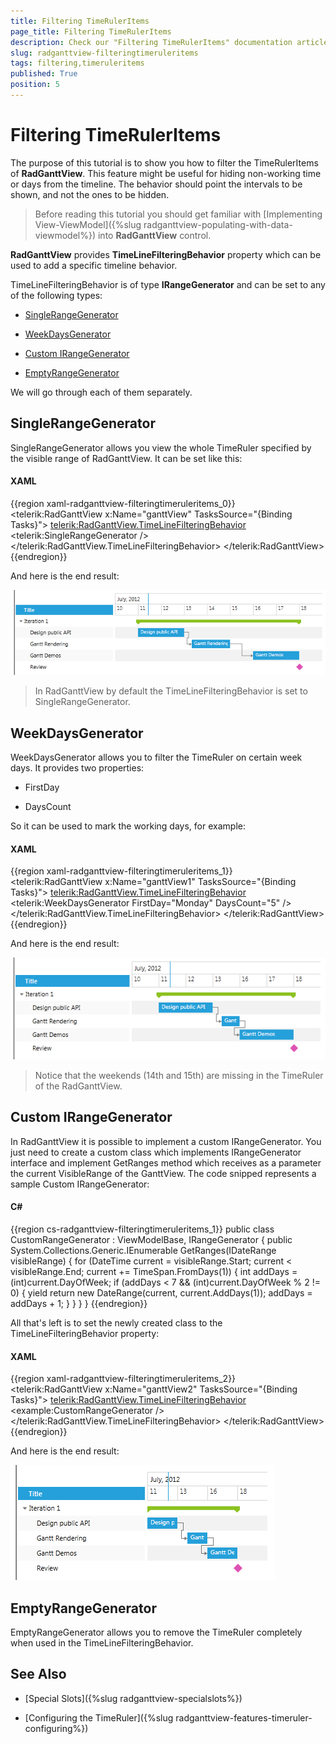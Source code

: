 ```yaml
---
title: Filtering TimeRulerItems
page_title: Filtering TimeRulerItems
description: Check our "Filtering TimeRulerItems" documentation article for the RadGanttView WPF control.
slug: radganttview-filteringtimeruleritems
tags: filtering,timeruleritems
published: True
position: 5
---
```


# Filtering TimeRulerItems

The purpose of this tutorial is to show you how to filter the TimeRulerItems of __RadGanttView__. This feature might be useful for hiding non-working time or days from the timeline. The behavior should point the intervals to be shown, and not the ones to be hidden.

>Before reading this tutorial you should get familiar with [Implementing View-ViewModel]({%slug radganttview-populating-with-data-viewmodel%}) into __RadGanttView__ control.

__RadGanttView__ provides __TimeLineFilteringBehavior__ property which can be used to add a specific timeline behavior.

TimeLineFilteringBehavior is of type __IRangeGenerator__ and can be set to any of the following types:

* [SingleRangeGenerator](#singlerangegenerator)

* [WeekDaysGenerator](#weekdaysgenerator)

* [Custom IRangeGenerator](#custom-irangegenerator)

* [EmptyRangeGenerator](#emptyrangegenerator)

We will go through each of them separately.

## SingleRangeGenerator

SingleRangeGenerator allows you view the whole TimeRuler specified by the visible range of RadGanttView. It can be set like this:

#### __XAML__

{{region xaml-radganttview-filteringtimeruleritems_0}}
	<telerik:RadGanttView x:Name="ganttView" TasksSource="{Binding Tasks}">
	    <telerik:RadGanttView.TimeLineFilteringBehavior>
	        <telerik:SingleRangeGenerator />
	    </telerik:RadGanttView.TimeLineFilteringBehavior>
	</telerik:RadGanttView>
{{endregion}}

And here is the end result:

![ganttview filteringtimeruleritems 1](images/ganttview_filteringtimeruleritems_1.png)

>In RadGanttView by default the TimeLineFilteringBehavior is set to SingleRangeGenerator.

## WeekDaysGenerator

WeekDaysGenerator allows you to filter the TimeRuler on certain week days. It provides two properties:

* FirstDay

* DaysCount

So it can be used to mark the working days, for example:

#### __XAML__

{{region xaml-radganttview-filteringtimeruleritems_1}}
	<telerik:RadGanttView x:Name="ganttView1" TasksSource="{Binding Tasks}">
	    <telerik:RadGanttView.TimeLineFilteringBehavior>
	        <telerik:WeekDaysGenerator FirstDay="Monday" DaysCount="5" />
	    </telerik:RadGanttView.TimeLineFilteringBehavior>
	</telerik:RadGanttView>
{{endregion}}

And here is the end result:

![ganttview filteringtimeruleritems 2](images/ganttview_filteringtimeruleritems_2.png)

>Notice that the weekends (14th and 15th) are missing in the TimeRuler of the RadGanttView.

## Custom IRangeGenerator

In RadGanttView it is possible to implement a custom IRangeGenerator. You just need to create a custom class which implements IRangeGenerator interface and implement GetRanges method which receives as a parameter the current VisibleRange of the GanttView. The code snipped represents a sample Custom IRangeGenerator:

#### __C#__

{{region cs-radganttview-filteringtimeruleritems_1}}
	public class CustomRangeGenerator : ViewModelBase, IRangeGenerator
	{
		public System.Collections.Generic.IEnumerable<IDateRange> GetRanges(IDateRange visibleRange)
		{
			for (DateTime current = visibleRange.Start; current < visibleRange.End; current += TimeSpan.FromDays(1))
			{
				int addDays = (int)current.DayOfWeek;
				if (addDays < 7 && (int)current.DayOfWeek % 2 != 0)
				{
					yield return new DateRange(current, current.AddDays(1));
					addDays = addDays + 1;
				}
			}
		}
	}
{{endregion}}

All that's left is to set the newly created class to the TimeLineFilteringBehavior property:

#### __XAML__

{{region xaml-radganttview-filteringtimeruleritems_2}}
	<telerik:RadGanttView x:Name="ganttView2" TasksSource="{Binding Tasks}">
	    <telerik:RadGanttView.TimeLineFilteringBehavior>
	        <example:CustomRangeGenerator />
	    </telerik:RadGanttView.TimeLineFilteringBehavior>
	</telerik:RadGanttView>
{{endregion}}

And here is the end result:

![ganttview filteringtimeruleritems 3](images/ganttview_filteringtimeruleritems_3.png)

## EmptyRangeGenerator

EmptyRangeGenerator allows you to remove the TimeRuler completely when used in the TimeLineFilteringBehavior.

## See Also

 * [Special Slots]({%slug radganttview-specialslots%})

 * [Configuring the TimeRuler]({%slug radganttview-features-timeruler-configuring%})
